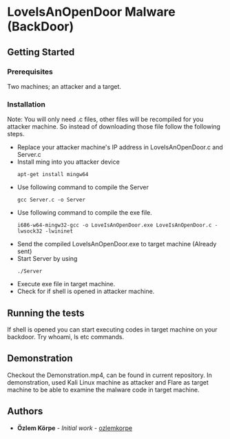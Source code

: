 # LoveIsAnOpenDoor Malware (BackDoor)


## Getting Started



### Prerequisites
Two machines; an attacker and a target.

### Installation
Note: You will only need .c files, other files will be recompiled for you attacker machine. 
So instead of downloading those file follow the following steps.

- Replace your attacker machine's IP address in LoveIsAnOpenDoor.c and Server.c 
- Install ming into you attacker device 
	```
	apt-get install mingw64 
	```
- Use following command to compile the Server
	```
	gcc Server.c -o Server 
	```
- Use following command to compile the exe file. 
	```
	i686-w64-mingw32-gcc -o LoveIsAnOpenDoor.exe LoveIsAnOpenDoor.c -lwsock32 -lwininet 
	```
- Send the compiled LoveIsAnOpenDoor.exe to target machine  (Already sent)
- Start Server by using 
	```
	./Server
	```
- Execute exe file in target machine.
- Check for if shell is opened in attacker machine.

## Running the tests
If shell is opened you can start executing codes in target machine on your backdoor.
Try whoami, ls etc commands.



## Demonstration
Checkout the Demonstration.mp4, can be found in current repository. In demonstration, used Kali Linux machine as attacker and Flare as target machine to be able to examine the malware code in target machine.

## Authors

* **Özlem Körpe** - *Initial work* - [ozlemkorpe](https://github.com/ozlemkorpe)
